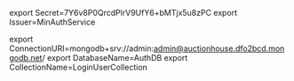 export Secret=7Y6v8P0QrcdPlrV9UfY6+bMTjx5u8zPC
export Issuer=MinAuthService

export ConnectionURI=mongodb+srv://admin:admin@auctionhouse.dfo2bcd.mongodb.net/
export DatabaseName=AuthDB
export CollectionName=LoginUserCollection
